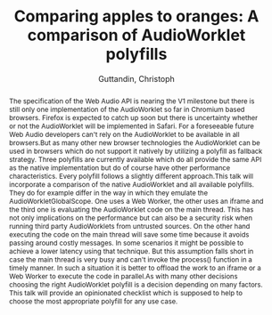 ---
title: "Comparing apples to oranges: A comparison of AudioWorklet polyfills"
abstract: "The specification of the Web Audio API is nearing the V1 milestone but there is still only one implementation of the AudioWorklet so far in Chromium based browsers. Firefox is expected to catch up soon but there is uncertainty whether or not the AudioWorklet will be implemented in Safari. For a foreseeable future Web Audio developers can't rely on the AudioWorklet to be available in all browsers.But as many other new browser technologies the AudioWorklet can be used in browsers which do not support it natively by utilizing a polyfill as fallback strategy. Three polyfills are currently available which do all provide the same API as the native implementation but do of course have other performance characteristics. Every polyfill follows a slightly different approach.This talk will incorporate a comparison of the native AudioWorklet and all available polyfills. They do for example differ in the way in which they emulate the AudioWorkletGlobalScope. One uses a Web Worker, the other uses an iframe and the third one is evaluating the AudioWorklet code on the main thread. This has not only implications on the performance but can also be a security risk when running third party AudioWorklets from untrusted sources. On the other hand executing the code on the main thread will save some time because it avoids passing around costly messages. In some scenarios it might be possible to achieve a lower latency using that technique. But this assumption falls short in case the main thread is very busy and can't invoke the process() function in a timely manner. In such a situation it is better to offload the work to an iframe or a Web Worker to execute the code in parallel.As with many other decisions choosing the right AudioWorklet polyfill is a decision depending on many factors. This talk will provide an opinionated checklist which is supposed to help to choose the most appropriate polyfill for any use case."
address: "Trondheim, Norway"
booktitle: "Proceedings of the International Web Audio Conference"
editor: "Xambó, Anna and Martín, Sara R. and Roma, Gerard"
month: "December"
publisher: "NTNU"
series: "WAC '19"
pages: "116"
id: "2019_57"
author: "Guttandin, Christoph"
webAuthor: "Christoph Guttandin"
track: "Talk"
year: "2019"
tags: year2019
media: https://youtu.be/jIj-tNYdoCM
pdflink: "/_data/papers/pdf/2019/2019_57.pdf"
ISSN: "2663-5844"
---